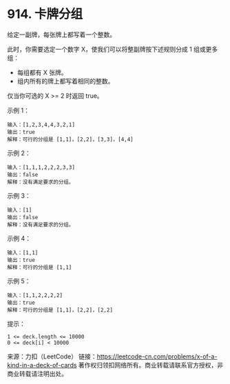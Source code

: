 # 914. 卡牌分组
给定一副牌，每张牌上都写着一个整数。

此时，你需要选定一个数字 X，使我们可以将整副牌按下述规则分成 1 组或更多组：
+ 每组都有 X 张牌。
+ 组内所有的牌上都写着相同的整数。

仅当你可选的 X >= 2 时返回 true。

示例 1：
```text
输入：[1,2,3,4,4,3,2,1]
输出：true
解释：可行的分组是 [1,1]，[2,2]，[3,3]，[4,4]
```

示例 2：
```text
输入：[1,1,1,2,2,2,3,3]
输出：false
解释：没有满足要求的分组。
```

示例 3：
```text
输入：[1]
输出：false
解释：没有满足要求的分组。
```

示例 4：
```text
输入：[1,1]
输出：true
解释：可行的分组是 [1,1]
```

示例 5：
```text
输入：[1,1,2,2,2,2]
输出：true
解释：可行的分组是 [1,1]，[2,2]，[2,2]
```

提示：

    1 <= deck.length <= 10000
    0 <= deck[i] < 10000

来源：力扣（LeetCode）
链接：https://leetcode-cn.com/problems/x-of-a-kind-in-a-deck-of-cards
著作权归领扣网络所有。商业转载请联系官方授权，非商业转载请注明出处。